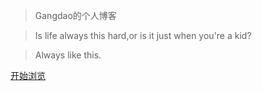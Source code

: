 > Gangdao的个人博客

> Is life always this hard,or is it just when you're a kid? 

> Always like this.

[开始浏览](/README.md)